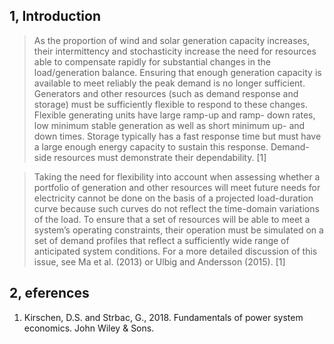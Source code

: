 
## 1, Introduction

> As the proportion of wind and solar generation capacity increases, their intermittency and stochasticity increase the need for resources able to compensate rapidly for substantial changes in the load/generation balance. Ensuring that enough generation capacity is available to meet reliably the peak demand is no longer sufficient. Generators and other resources (such as demand response and storage) must be sufficiently flexible to respond to these changes. Flexible generating units have large ramp-up and ramp- down rates, low minimum stable generation as well as short minimum up- and down­ times. Storage typically has a fast response time but must have a large enough energy capacity to sustain this response. Demand-side resources must demonstrate their dependability. [1]

> Taking the need for flexibility into account when assessing whether a portfolio of generation and other resources will meet future needs for electricity cannot be done on the basis of a projected load-duration curve because such curves do not reflect the time-domain variations of the load. To ensure that a set of resources will be able to meet a system’s operating constraints, their operation must be simulated on a set of demand profiles that reflect a sufficiently wide range of anticipated system conditions. For a more detailed discussion of this issue, see Ma et al. (2013) or Ulbig and Andersson (2015). [1]


## 2, eferences

1. Kirschen, D.S. and Strbac, G., 2018. Fundamentals of power system economics. John Wiley & Sons.
